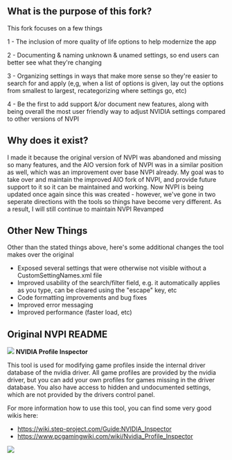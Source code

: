 ## What is the purpose of this fork?

This fork focuses on a few things

1 - The inclusion of more quality of life options to help modernize the app

2 - Documenting & naming unknown & unamed settings, so end users can better see what they're changing

3 - Organizing settings in ways that make more sense so they're easier to search for and apply (e,g, when a list of options is given, lay out the options from smallest to largest, recategorizing where settings go, etc)

4 - Be the first to add support &/or document new features, along with being overall the most user friendly way to adjust NVIDIA settings compared to other versions of NVPI

## Why does it exist?

I made it because the original version of NVPI was abandoned and missing so many features, and the AIO version fork of NVPI was in a similar position as well, which was an improvement over base NVPI already. My goal was to take over and maintain the improved AIO fork of NVPI, and provide future support to it so it can be maintained and working. Now NVPI is being updated once again since this was created - however, we've gone in two seperate directions with the tools so things have become very different. As a result, I will still continue to maintain NVPI Revamped

## Other New Things

Other than the stated things above, here's some additional changes the tool makes over the original

- Exposed several settings that were otherwise not visible without a CustomSettingNames.xml file
- Improved usability of the search/filter field, e.g. it automatically applies as you type, can be cleared using the "escape" key, etc
- Code formatting improvements and bug fixes
- Improved error messaging
- Improved performance (faster load, etc)

## Original NVPI README

![](/nspector/Images/n1-016.png) **NVIDIA Profile Inspector**

This tool is used for modifying game profiles inside the internal driver database of the nvidia driver.
All game profiles are provided by the nvidia driver, but you can add your own profiles for games missing in the driver database.
You also have access to hidden and undocumented settings, which are not provided by the drivers control panel.

For more information how to use this tool, you can find some very good wikis here:
* https://wiki.step-project.com/Guide:NVIDIA_Inspector
* https://www.pcgamingwiki.com/wiki/Nvidia_Profile_Inspector

![](npi_screenshot.png)
